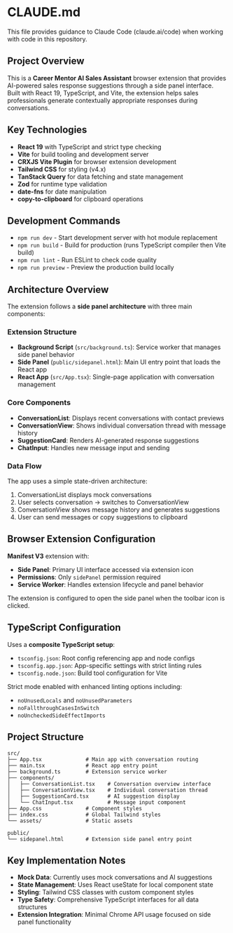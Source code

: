 # CLAUDE.md

This file provides guidance to Claude Code (claude.ai/code) when working with code in this repository.

## Project Overview

This is a **Career Mentor AI Sales Assistant** browser extension that provides AI-powered sales response suggestions through a side panel interface. Built with React 19, TypeScript, and Vite, the extension helps sales professionals generate contextually appropriate responses during conversations.

## Key Technologies

- **React 19** with TypeScript and strict type checking
- **Vite** for build tooling and development server
- **CRXJS Vite Plugin** for browser extension development 
- **Tailwind CSS** for styling (v4.x)
- **TanStack Query** for data fetching and state management
- **Zod** for runtime type validation
- **date-fns** for date manipulation
- **copy-to-clipboard** for clipboard operations

## Development Commands

- `npm run dev` - Start development server with hot module replacement
- `npm run build` - Build for production (runs TypeScript compiler then Vite build)  
- `npm run lint` - Run ESLint to check code quality
- `npm run preview` - Preview the production build locally

## Architecture Overview

The extension follows a **side panel architecture** with three main components:

### Extension Structure
- **Background Script** (`src/background.ts`): Service worker that manages side panel behavior
- **Side Panel** (`public/sidepanel.html`): Main UI entry point that loads the React app
- **React App** (`src/App.tsx`): Single-page application with conversation management

### Core Components
- **ConversationList**: Displays recent conversations with contact previews
- **ConversationView**: Shows individual conversation thread with message history
- **SuggestionCard**: Renders AI-generated response suggestions
- **ChatInput**: Handles new message input and sending

### Data Flow
The app uses a simple state-driven architecture:
1. ConversationList displays mock conversations
2. User selects conversation → switches to ConversationView
3. ConversationView shows message history and generates suggestions
4. User can send messages or copy suggestions to clipboard

## Browser Extension Configuration

**Manifest V3** extension with:
- **Side Panel**: Primary UI interface accessed via extension icon
- **Permissions**: Only `sidePanel` permission required
- **Service Worker**: Handles extension lifecycle and panel behavior

The extension is configured to open the side panel when the toolbar icon is clicked.

## TypeScript Configuration

Uses a **composite TypeScript setup**:
- `tsconfig.json`: Root config referencing app and node configs
- `tsconfig.app.json`: App-specific settings with strict linting rules
- `tsconfig.node.json`: Build tool configuration for Vite

Strict mode enabled with enhanced linting options including:
- `noUnusedLocals` and `noUnusedParameters`
- `noFallthroughCasesInSwitch`
- `noUncheckedSideEffectImports`

## Project Structure

```
src/
├── App.tsx              # Main app with conversation routing
├── main.tsx             # React app entry point
├── background.ts        # Extension service worker
├── components/
│   ├── ConversationList.tsx    # Conversation overview interface
│   ├── ConversationView.tsx    # Individual conversation thread
│   ├── SuggestionCard.tsx      # AI suggestion display
│   └── ChatInput.tsx           # Message input component
├── App.css              # Component styles
├── index.css            # Global Tailwind styles
└── assets/              # Static assets

public/
└── sidepanel.html       # Extension side panel entry point
```

## Key Implementation Notes

- **Mock Data**: Currently uses mock conversations and AI suggestions
- **State Management**: Uses React useState for local component state
- **Styling**: Tailwind CSS classes with custom component styles
- **Type Safety**: Comprehensive TypeScript interfaces for all data structures
- **Extension Integration**: Minimal Chrome API usage focused on side panel functionality
